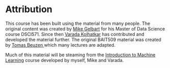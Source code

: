 # Attribution

This course has been built using the material from many people. The original content was created by [Mike Gelbart](https://www.mikegelbart.com/) for his Master of Data Science course DSCI571. Since then [Varada Kolhatkar](https://kvarada.github.io/) has contributed and developed the material further. The original BAIT509 material was created by [Tomas Beuzen ](https://www.tomasbeuzen.com/) which many lectures are adapted. 

Much of this material will be steaming from the [Introduction to Machine Learning](https://ml-learn.mds.ubc.ca/en/) course developed by myself, Mike and Varada. 